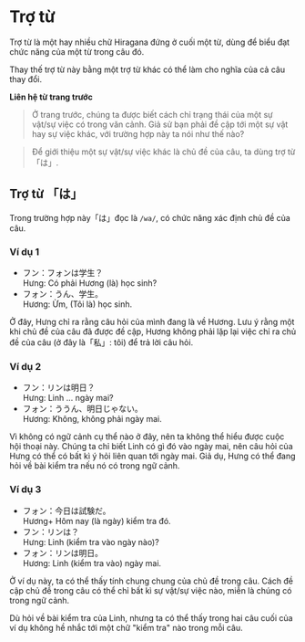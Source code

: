 # Trợ từ

Trợ từ là một hay nhiều chữ Hiragana đứng ở cuối một từ, dùng để biểu đạt chức năng của một từ trong câu đó.

Thay thế trợ từ này bằng một trợ từ khác có thể làm cho nghĩa của cả câu thay đổi.

**Liên hệ từ trang trước** <br/>

> Ở trang trước, chúng ta được biết cách chỉ trạng thái của một sự vật/sự việc có trong văn cảnh. Giả sử bạn phải đề cập tới một sự vật hay sự việc khác, với trường hợp này ta nói như thế nào?

> Để giới thiệu một sự vật/sự việc khác là chủ đề của câu, ta dùng trợ từ 「は」.

## Trợ từ 「は」

Trong trường hợp này「は」đọc là `/wa/`, có chức năng xác định chủ đề của câu.

### Ví dụ 1

- フン：フォンは学生？<br/>
  Hưng: Có phải Hương (là) học sinh?
- フォン：うん、学生。<br/>
  Hương: Ừm, (Tôi là) học sinh.

Ở đây, Hưng chỉ ra rằng câu hỏi của mình đang là về Hương. Lưu ý rằng một khi chủ đề của câu đã được đề cập, Hương không phải lặp lại việc chỉ ra chủ đề của câu (ở đây là「私」: tôi) để trả lời câu hỏi.

### Ví dụ 2

- フン：リンは明日？<br/>
  Hưng: Linh ... ngày mai?
- フォン：ううん、明日じゃない。<br/>
  Hương: Không, không phải ngày mai.

Vì không có ngữ cảnh cụ thể nào ở đây, nên ta không thể hiểu được cuộc hội thoại này. Chúng ta chỉ biết Linh có gì đó vào ngày mai, nên câu hỏi của Hưng có thể có bất kì ý hỏi liên quan tới ngày mai. Giả dụ, Hưng có thể đang hỏi về bài kiểm tra nếu nó có trong ngữ cảnh.

### Ví dụ 3

- フォン：今日は試験だ。<br/>
  Hương+ Hôm nay (là ngày) kiểm tra đó.
- フン：リンは？<br/>
  Hưng: Linh (kiểm tra vào ngày nào)?
- フォン：リンは明日。<br/>
  Hương: Linh (kiểm tra vào) ngày mai.

Ở ví dụ này, ta có thể thấy tính chung chung của chủ đề trong câu. Cách đề cập chủ đề trong câu có thể chỉ bất kì sự vật/sự việc nào, miễn là chúng có trong ngữ cảnh.

Dù hỏi về bài kiểm tra của Linh, nhưng ta có thể thấy trong hai câu cuối của ví dụ không hề nhắc tới một chữ "kiểm tra" nào trong mỗi câu.
